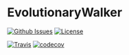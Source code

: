 # EvolutionaryWalker

[![Github Issues](https://img.shields.io/github/issues/julienlopez/EvolutionaryWalker.svg)](http://github.com/julienlopez/EvolutionaryWalker)
[![License](https://img.shields.io/github/license/julienlopez/EvolutionaryWalker.svg)](http://github.com/julienlopez/EvolutionaryWalker)

[![Travis](https://img.shields.io/travis/julienlopez/EvolutionaryWalker.svg)](https://travis-ci.org/julienlopez/EvolutionaryWalker)
[![codecov](https://codecov.io/gh/julienlopez/EvolutionaryWalker/branch/master/graph/badge.svg)](https://codecov.io/gh/julienlopez/EvolutionaryWalker)